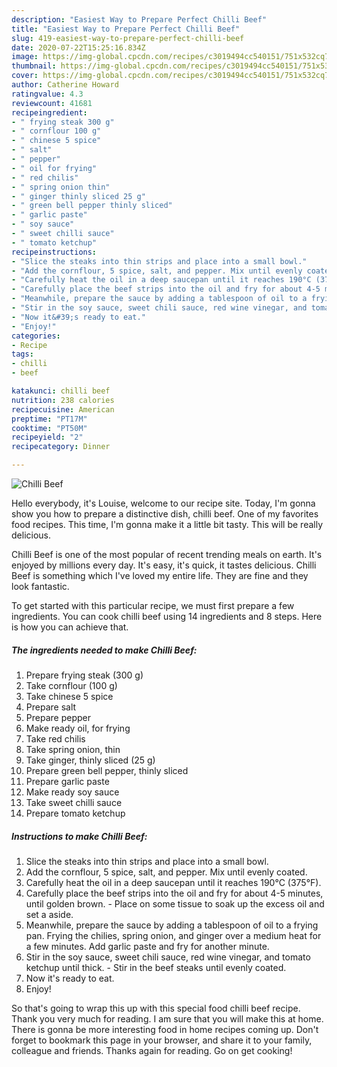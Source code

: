 ```yaml
---
description: "Easiest Way to Prepare Perfect Chilli Beef"
title: "Easiest Way to Prepare Perfect Chilli Beef"
slug: 419-easiest-way-to-prepare-perfect-chilli-beef
date: 2020-07-22T15:25:16.834Z
image: https://img-global.cpcdn.com/recipes/c3019494cc540151/751x532cq70/chilli-beef-recipe-main-photo.jpg
thumbnail: https://img-global.cpcdn.com/recipes/c3019494cc540151/751x532cq70/chilli-beef-recipe-main-photo.jpg
cover: https://img-global.cpcdn.com/recipes/c3019494cc540151/751x532cq70/chilli-beef-recipe-main-photo.jpg
author: Catherine Howard
ratingvalue: 4.3
reviewcount: 41681
recipeingredient:
- " frying steak 300 g"
- " cornflour 100 g"
- " chinese 5 spice"
- " salt"
- " pepper"
- " oil for frying"
- " red chilis"
- " spring onion thin"
- " ginger thinly sliced 25 g"
- " green bell pepper thinly sliced"
- " garlic paste"
- " soy sauce"
- " sweet chilli sauce"
- " tomato ketchup"
recipeinstructions:
- "Slice the steaks into thin strips and place into a small bowl."
- "Add the cornflour, 5 spice, salt, and pepper. Mix until evenly coated."
- "Carefully heat the oil in a deep saucepan until it reaches 190°C (375°F)."
- "Carefully place the beef strips into the oil and fry for about 4-5 minutes, until golden brown. Place on some tissue to soak up the excess oil and set a aside."
- "Meanwhile, prepare the sauce by adding a tablespoon of oil to a frying pan. Frying the chilies, spring onion, and ginger over a medium heat for a few minutes. Add garlic paste and fry for another minute."
- "Stir in the soy sauce, sweet chili sauce, red wine vinegar, and tomato ketchup until thick. Stir in the beef steaks until evenly coated."
- "Now it&#39;s ready to eat."
- "Enjoy!"
categories:
- Recipe
tags:
- chilli
- beef

katakunci: chilli beef 
nutrition: 238 calories
recipecuisine: American
preptime: "PT17M"
cooktime: "PT50M"
recipeyield: "2"
recipecategory: Dinner

---
```



![Chilli Beef](https://img-global.cpcdn.com/recipes/c3019494cc540151/751x532cq70/chilli-beef-recipe-main-photo.jpg)

Hello everybody, it's Louise, welcome to our recipe site. Today, I'm gonna show you how to prepare a distinctive dish, chilli beef. One of my favorites food recipes. This time, I'm gonna make it a little bit tasty. This will be really delicious.



Chilli Beef is one of the most popular of recent trending meals on earth. It's enjoyed by millions every day. It's easy, it's quick, it tastes delicious. Chilli Beef is something which I've loved my entire life. They are fine and they look fantastic.


To get started with this particular recipe, we must first prepare a few ingredients. You can cook chilli beef using 14 ingredients and 8 steps. Here is how you can achieve that.

<!--inarticleads1-->

##### The ingredients needed to make Chilli Beef:

1. Prepare  frying steak (300 g)
1. Take  cornflour (100 g)
1. Take  chinese 5 spice
1. Prepare  salt
1. Prepare  pepper
1. Make ready  oil, for frying
1. Take  red chilis
1. Take  spring onion, thin
1. Take  ginger, thinly sliced (25 g)
1. Prepare  green bell pepper, thinly sliced
1. Prepare  garlic paste
1. Make ready  soy sauce
1. Take  sweet chilli sauce
1. Prepare  tomato ketchup




<!--inarticleads2-->

##### Instructions to make Chilli Beef:

1. Slice the steaks into thin strips and place into a small bowl.
1. Add the cornflour, 5 spice, salt, and pepper. Mix until evenly coated.
1. Carefully heat the oil in a deep saucepan until it reaches 190°C (375°F).
1. Carefully place the beef strips into the oil and fry for about 4-5 minutes, until golden brown. - Place on some tissue to soak up the excess oil and set a aside.
1. Meanwhile, prepare the sauce by adding a tablespoon of oil to a frying pan. Frying the chilies, spring onion, and ginger over a medium heat for a few minutes. Add garlic paste and fry for another minute.
1. Stir in the soy sauce, sweet chili sauce, red wine vinegar, and tomato ketchup until thick. - Stir in the beef steaks until evenly coated.
1. Now it&#39;s ready to eat.
1. Enjoy!




So that's going to wrap this up with this special food chilli beef recipe. Thank you very much for reading. I am sure that you will make this at home. There is gonna be more interesting food in home recipes coming up. Don't forget to bookmark this page in your browser, and share it to your family, colleague and friends. Thanks again for reading. Go on get cooking!

